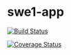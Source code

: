 # swe1-app

[![Build Status](https://app.travis-ci.com/rishienandhan3/swe1-app.svg?branch=main)](https://app.travis-ci.com/rishienandhan3/swe1-app)

[![Coverage Status](https://coveralls.io/repos/github/rishienandhan3/swe1-app/badge.svg?branch=main)](https://coveralls.io/github/rishienandhan3/swe1-app?branch=main)